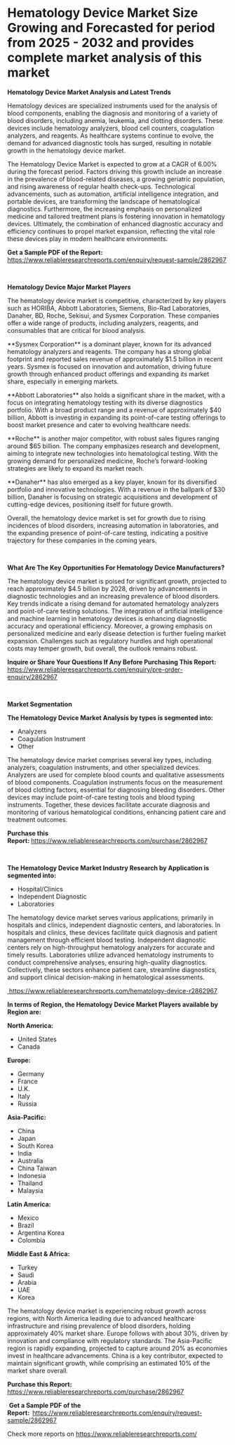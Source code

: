 <p><h1>Hematology Device Market Size Growing and Forecasted for period from 2025 - 2032 and provides complete market analysis of this market</h1></p><p><strong>Hematology Device Market Analysis and Latest Trends</strong></p>
<p><p>Hematology devices are specialized instruments used for the analysis of blood components, enabling the diagnosis and monitoring of a variety of blood disorders, including anemia, leukemia, and clotting disorders. These devices include hematology analyzers, blood cell counters, coagulation analyzers, and reagents. As healthcare systems continue to evolve, the demand for advanced diagnostic tools has surged, resulting in notable growth in the hematology device market.</p><p>The Hematology Device Market is expected to grow at a CAGR of 6.00% during the forecast period. Factors driving this growth include an increase in the prevalence of blood-related diseases, a growing geriatric population, and rising awareness of regular health check-ups. Technological advancements, such as automation, artificial intelligence integration, and portable devices, are transforming the landscape of hematological diagnostics. Furthermore, the increasing emphasis on personalized medicine and tailored treatment plans is fostering innovation in hematology devices. Ultimately, the combination of enhanced diagnostic accuracy and efficiency continues to propel market expansion, reflecting the vital role these devices play in modern healthcare environments.</p></p>
<p><strong>Get a Sample PDF of the Report:&nbsp;</strong> <a href="https://www.reliableresearchreports.com/enquiry/request-sample/2862967?utm_campaign=3070&utm_medium=2&utm_source=Github&utm_content=ia&utm_term=12032025&utm_id=hematology-device">https://www.reliableresearchreports.com/enquiry/request-sample/2862967</a></p>
<p>&nbsp;</p>
<p><strong>Hematology Device Major Market Players</strong></p>
<p><p>The hematology device market is competitive, characterized by key players such as HORIBA, Abbott Laboratories, Siemens, Bio-Rad Laboratories, Danaher, BD, Roche, Sekisui, and Sysmex Corporation. These companies offer a wide range of products, including analyzers, reagents, and consumables that are critical for blood analysis.</p><p>**Sysmex Corporation** is a dominant player, known for its advanced hematology analyzers and reagents. The company has a strong global footprint and reported sales revenue of approximately $1.5 billion in recent years. Sysmex is focused on innovation and automation, driving future growth through enhanced product offerings and expanding its market share, especially in emerging markets.</p><p>**Abbott Laboratories** also holds a significant share in the market, with a focus on integrating hematology testing with its diverse diagnostics portfolio. With a broad product range and a revenue of approximately $40 billion, Abbott is investing in expanding its point-of-care testing offerings to boost market presence and cater to evolving healthcare needs.</p><p>**Roche** is another major competitor, with robust sales figures ranging around $65 billion. The company emphasizes research and development, aiming to integrate new technologies into hematological testing. With the growing demand for personalized medicine, Roche’s forward-looking strategies are likely to expand its market reach.</p><p>**Danaher** has also emerged as a key player, known for its diversified portfolio and innovative technologies. With a revenue in the ballpark of $30 billion, Danaher is focusing on strategic acquisitions and development of cutting-edge devices, positioning itself for future growth.</p><p>Overall, the hematology device market is set for growth due to rising incidences of blood disorders, increasing automation in laboratories, and the expanding presence of point-of-care testing, indicating a positive trajectory for these companies in the coming years.</p></p>
<p>&nbsp;</p>
<p><strong>What Are The Key Opportunities For Hematology Device Manufacturers?</strong></p>
<p><p>The hematology device market is poised for significant growth, projected to reach approximately $4.5 billion by 2028, driven by advancements in diagnostic technologies and an increasing prevalence of blood disorders. Key trends indicate a rising demand for automated hematology analyzers and point-of-care testing solutions. The integration of artificial intelligence and machine learning in hematology devices is enhancing diagnostic accuracy and operational efficiency. Moreover, a growing emphasis on personalized medicine and early disease detection is further fueling market expansion. Challenges such as regulatory hurdles and high operational costs may temper growth, but overall, the outlook remains robust.</p></p>
<p><strong>Inquire or Share Your Questions If Any Before Purchasing This Report:</strong> <a href="https://www.reliableresearchreports.com/enquiry/pre-order-enquiry/2862967?utm_campaign=3070&utm_medium=2&utm_source=Github&utm_content=ia&utm_term=12032025&utm_id=hematology-device">https://www.reliableresearchreports.com/enquiry/pre-order-enquiry/2862967</a></p>
<p>&nbsp;</p>
<p><strong>Market Segmentation</strong></p>
<p><strong>The Hematology Device Market Analysis by types is segmented into:</strong></p>
<p><ul><li> Analyzers</li><li>Coagulation Instrument</li><li>Other</li></ul></p>
<p><p>The hematology device market comprises several key types, including analyzers, coagulation instruments, and other specialized devices. Analyzers are used for complete blood counts and qualitative assessments of blood components. Coagulation instruments focus on the measurement of blood clotting factors, essential for diagnosing bleeding disorders. Other devices may include point-of-care testing tools and blood typing instruments. Together, these devices facilitate accurate diagnosis and monitoring of various hematological conditions, enhancing patient care and treatment outcomes.</p></p>
<p><strong>Purchase this Report:&nbsp;</strong><a href="https://www.reliableresearchreports.com/purchase/2862967?utm_campaign=3070&utm_medium=2&utm_source=Github&utm_content=ia&utm_term=12032025&utm_id=hematology-device">https://www.reliableresearchreports.com/purchase/2862967</a></p>
<p>&nbsp;</p>
<p><strong>The Hematology Device Market Industry Research by Application is segmented into:</strong></p>
<p><ul><li> Hospital/Clinics</li><li>Independent Diagnostic</li><li>Laboratories</li></ul></p>
<p><p>The hematology device market serves various applications, primarily in hospitals and clinics, independent diagnostic centers, and laboratories. In hospitals and clinics, these devices facilitate quick diagnosis and patient management through efficient blood testing. Independent diagnostic centers rely on high-throughput hematology analyzers for accurate and timely results. Laboratories utilize advanced hematology instruments to conduct comprehensive analyses, ensuring high-quality diagnostics. Collectively, these sectors enhance patient care, streamline diagnostics, and support clinical decision-making in hematological assessments.</p></p>
<p><a href="https://www.reliableresearchreports.com/hematology-device-r2862967?utm_campaign=3070&utm_medium=2&utm_source=Github&utm_content=ia&utm_term=12032025&utm_id=hematology-device">&nbsp;https://www.reliableresearchreports.com/hematology-device-r2862967</a></p>
<p><strong>In terms of Region, the Hematology Device Market Players available by Region are:</strong></p>
<p>
    <p> <strong> North America: </strong>
        <ul>
            <li>United States</li>
            <li>Canada</li>
        </ul>
        </p> 
    <p> <strong> Europe: </strong>
        <ul>
            <li>Germany</li>
            <li>France</li>
            <li>U.K.</li>
            <li>Italy</li>
            <li>Russia</li>
        </ul>
        </p> 
    <p> <strong> Asia-Pacific: </strong>
        <ul>
            <li>China</li>
            <li>Japan</li>
            <li>South Korea</li>
            <li>India</li>
            <li>Australia</li>
            <li>China Taiwan</li>
            <li>Indonesia</li>
            <li>Thailand</li>
            <li>Malaysia</li>
        </ul>
        </p> 
    <p> <strong> Latin America: </strong>
        <ul>
            <li>Mexico</li>
            <li>Brazil</li>
            <li>Argentina Korea</li>
            <li>Colombia</li>
        </ul>
        </p> 
    <p> <strong> Middle East & Africa: </strong>
        <ul>
            <li>Turkey</li>
            <li>Saudi</li>
            <li>Arabia</li>
            <li>UAE</li>
            <li>Korea</li>
        </ul>
    </p>
    </p>
<p><p>The hematology device market is experiencing robust growth across regions, with North America leading due to advanced healthcare infrastructure and rising prevalence of blood disorders, holding approximately 40% market share. Europe follows with about 30%, driven by innovation and compliance with regulatory standards. The Asia-Pacific region is rapidly expanding, projected to capture around 20% as economies invest in healthcare advancements. China is a key contributor, expected to maintain significant growth, while comprising an estimated 10% of the market share overall.</p></p>
<p><strong>Purchase this Report: </strong><a href="https://www.reliableresearchreports.com/purchase/2862967?utm_campaign=3070&utm_medium=2&utm_source=Github&utm_content=ia&utm_term=12032025&utm_id=hematology-device">https://www.reliableresearchreports.com/purchase/2862967</a></p>
<p>&nbsp;<strong>Get a Sample PDF of the Report:&nbsp;&nbsp;</strong><a href="https://www.reliableresearchreports.com/enquiry/request-sample/2862967?utm_campaign=3070&utm_medium=2&utm_source=Github&utm_content=ia&utm_term=12032025&utm_id=hematology-device">https://www.reliableresearchreports.com/enquiry/request-sample/2862967</a></p>
<p><strong></strong></p>
<p>Check more reports on <a href="https://www.reliableresearchreports.com/?utm_campaign=3070&utm_medium=2&utm_source=Github&utm_content=ia&utm_term=12032025&utm_id=hematology-device">https://www.reliableresearchreports.com/</a></p>